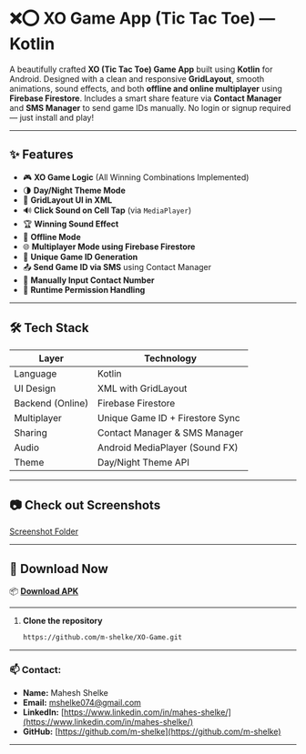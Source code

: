 # ❌⭕ XO Game App (Tic Tac Toe) — Kotlin

A beautifully crafted **XO (Tic Tac Toe) Game App** built using **Kotlin** for Android. Designed with a clean and responsive **GridLayout**, smooth animations, sound effects, and both **offline and online multiplayer** using **Firebase Firestore**. Includes a smart share feature via **Contact Manager** and **SMS Manager** to send game IDs manually. No login or signup required — just install and play!

---

## ✨ Features

- 🎮 **XO Game Logic** (All Winning Combinations Implemented)
- 🌗 **Day/Night Theme Mode**
- 🧱 **GridLayout UI in XML**
- 🔊 **Click Sound on Cell Tap** (via `MediaPlayer`)
- 🏆 **Winning Sound Effect**
- 📱 **Offline Mode**
- 🌐 **Multiplayer Mode using Firebase Firestore**
- 🔑 **Unique Game ID Generation**
- 📤 **Send Game ID via SMS** using Contact Manager
- 📇 **Manually Input Contact Number**
- 🔐 **Runtime Permission Handling**

---

## 🛠 Tech Stack

| Layer            | Technology                        |
|------------------|-----------------------------------|
| Language         | Kotlin                            |
| UI Design        | XML with GridLayout               |
| Backend (Online) | Firebase Firestore                |
| Multiplayer      | Unique Game ID + Firestore Sync   |
| Sharing          | Contact Manager & SMS Manager     |
| Audio            | Android MediaPlayer (Sound FX)    |
| Theme            | Day/Night Theme API               |

---

## 📷 Check out Screenshots

[Screenshot Folder](https://github.com/m-shelke/XO-Game/releases/tag/Online_OX-1.0.0)

---

## 🚀 Download Now

📦 [**Download APK**](apk/app-debug.apk)

---

1. **Clone the repository**
   ```bash
   https://github.com/m-shelke/XO-Game.git
   
---   

### 📫 Contact:
- **Name:** Mahesh Shelke  
- **Email:** [mshelke074@gmail.com](mailto:your.email@example.com)  
- **LinkedIn:** [https://www.linkedin.com/in/mahes-shelke/](https://www.linkedin.com/in/mahes-shelke/)  
- **GitHub:** [https://github.com/m-shelke](https://github.com/m-shelke)

---
